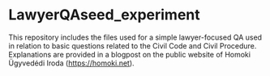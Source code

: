 # LawyerQAseed_experiment

This repository includes the files used for a simple lawyer-focused QA  used in relation to basic questions related to the Civil Code and Civil Procedure. Explanations are provided in a blogpost on the public website of Homoki Ügyvedédi Iroda (https://homoki.net).

